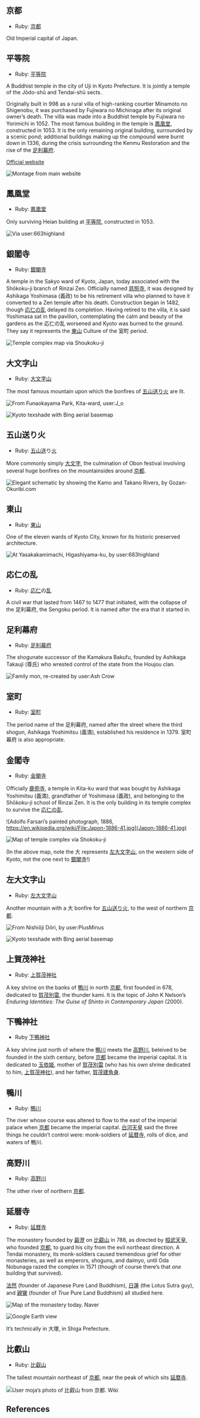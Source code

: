 ## 京都

- Ruby: [京](きょう)[都](と)

Old Imperial capital of Japan.

## 平等院

- Ruby: [平](びょう)[等](どう)[院](いん)

A Buddhist temple in the city of Uji in Kyoto Prefecture. It is jointly a temple of the Jōdo-shū and Tendai-shū sects.

Originally built in 998 as a rural villa of high-ranking courtier Minamoto no Shigenobu, it was purchased by Fujiwara no Michinaga after its original owner’s death. The villa was made into a Buddhist temple by Fujiwara no Yorimichi in 1052. The most famous building in the temple is [鳳凰堂](#鳳凰堂), constructed in 1053. It is the only remaining original building, surrounded by a scenic pond; additional buildings making up the compound were burnt down in 1336, during the crisis surrounding the Kenmu Restoration and the rise of the [足利幕府](#足利幕府).

[Official website](http://www.byodoin.or.jp/en/index.html)

![Montage from [main website](http://www.byodoin.or.jp/en/)](byoudouin-montage.jpg)

## 鳳凰堂

- Ruby: [鳳](ほう)[凰](おう)[堂](どう)

Only surviving Heian building at [平等院](#平等院), constructed in 1053.

![Via [user:663highland](https://en.wikipedia.org/wiki/File:Byodo-in_in_Uji.jpg)](Byodo-in_in_Uji.jpg)

## 銀閣寺

- Ruby: [銀](ぎん)[閣](かく)[寺](じ)

A temple in the Sakyo ward of Kyoto, Japan, today associated with the Shōkoku-ji branch of Rinzai Zen. Officially named [慈](じ)[照](しょう)[寺](じ), it was designed by Ashikaga Yoshimasa (義政) to be his retirement villa who planned to have it converted to a Zen temple after his death. Construction began in 1482, though [応仁の乱](#応仁の乱) delayed its completion. Having retired to the villa, it is said Yoshimasa sat in the pavilion, contemplating the calm and beauty of the gardens as the 応仁の乱 worsened and Kyoto was burned to the ground. They say it represents the [東山](#東山) Culture of the 室町 period.

![Temple complex map via [Shoukoku-ji](http://www.shokoku-ji.jp/g_sanpai.html)](shoukokuji-gin.png)

## 大文字山

- Ruby: [大](だい)[文](もん)[字](じ)[山](やま)

The most famous mountain upon which the bonfires of [五山送り火](#五山送り火) are lit.

![From Funaokayama Park, Kita-ward, [user:J_o](https://commons.wikimedia.org/wiki/File:Gozanokuribi_Daimonji2.jpg)](Gozanokuribi_Daimonji2.jpg)

![Kyoto [texshade][Kyoto texshade] with Bing aerial basemap](kyoto-texshade.png)

## 五山送り火

- Ruby: [五](ご)[山](ざん)[送](おく)り[火](び)

More commonly simply [大文字](#大文字), the culmination of Obon festival involving several huge bonfires on the mountainsides around [京都](#京都).

![Elegant schematic by showing the Kamo and Takano Rivers, by [Gozan-Okuribi.com](http://gozan-okuribi.com)](gozantop.gif)

## 東山

- Ruby: [東](ひがし)[山](やま)

One of the eleven wards of Kyoto City, known for its historic preserved architecture.

![At Yasakakamimachi, Higashiyama-ku, by [user:663highland](https://commons.wikimedia.org/wiki/File:150124_At_Yasakakamimachi_Kyoto_Japan01n.jpg)](At_Yasakakamimachi_Kyoto_Japan01n.jpg)

## 応仁の乱

- Ruby: [応](おお)[仁](にん)の[乱](らん)

A civil war that lasted from 1467 to 1477 that initiated, with the collapse of the 足利幕府, the Sengoku period. It is named after the era that it started in.

## 足利幕府

- Ruby: [足](あし)[利](かが)[幕](ばく)[府](ふ)

The shogunate successor of the Kamakura Bakufu, founded by Ashikaga Takauji (尊氏) who wrested control of the state from the Houjou clan.

![Family mon, re-created by [user:Ash Crow](https://commons.wikimedia.org/wiki/File:Ashikaga_mon.svg)](Ashikaga_mon.svg)

## 室町

- Ruby: [室](むろ)[町](まち)

The period name of the 足利幕府, named after the street where the third shogun, Ashikaga Yoshimitsu (義満), established his residence in 1379. 室町幕府 is also appropriate.

## 金閣寺

- Ruby: [金](きん)[閣](かく)[寺](じ)

Officially [鹿](ろく)[苑](おん)[寺](じ),  a temple in Kita-ku ward that was bought by Ashikaga Yoshimitsu (義満), grandfather of Yoshimasa (義政), and belonging to the Shōkoku-ji school of Rinzai Zen. It is the only building in its temple complex to survive the [応仁の乱](#応仁の乱).

![Adolfo Farsari’s painted photograph, 1886, https://en.wikipedia.org/wiki/File:Japon-1886-41.jpg](Japon-1886-41.jpg)

![Map of temple complex via [Shokoku-ji](http://www.shokoku-ji.jp/k_sanpai.html)](shoukokuji-kin.png)

(In the above map, note the 大 represents [左大文字山](#左大文字山), on the western side of Kyoto, not the one next to [銀閣寺](#銀閣寺)!)

## 左大文字山

- Ruby: [左](ひだり)[大](だい)[文](もん)[字](じ)[山](さん)

Another mountain with a 大 bonfire for [五山送り火](#五山送り火), to the west of northern [京都](#京都).

![From Nishiōji Dōri, by [user:PlusMinus](https://commons.wikimedia.org/wiki/File:HidariDaimonji.jpg)](HidariDaimonji.jpg)

![Kyoto [texshade][Kyoto texshade] with Bing aerial basemap](kyoto-texshade.png)

## 上賀茂神社

- Ruby: [上](かみ)[賀](が)[茂](も)[神](じん)[社](じゃ)

A key shrine on the banks of [鴨川](#鴨川) in north [京都](#京都), first founded in 678, dedicated to [賀](か)[茂](も)[別](わけ)[雷](いかづち), the thunder kami. It is the topic of John K Nelson’s *Enduring Identities: The Guise of Shinto in Contemporary Japan* (2000).

## 下鴨神社

- Ruby [下](しも)[鴨](がも)[神](じん)[社](じゃ)

A key shrine just north of where the [鴨川](#鴨川) meets the [高野川](#高野川), beleived to be founded in the sixth century, before [京都](#京都) became the imperial capital. It is dedicated to [玉](たま)[依](より)[姫](ひめ), mother of [賀](か)[茂](も)[別](わけ)[雷](いかづち) (who has his own shrine dedicated to him, [上賀茂神社](#上賀茂神社)), and her father, [賀](か)[茂](も)[建](たけ)[角](つの)[身](み).

## 鴨川

- Ruby: [鴨](かも)[川](がわ)

The river whose course was altered to flow to the east of the imperial palace when [京都](#京都) became the imperial capital. [白](しら)[河](かわ)[天](てん)[皇](のう) said the three things he couldn’t control were: monk-soldiers of [延暦寺](#延暦寺), rolls of dice, and waters of 鴨川.

## 高野川

- Ruby: [高](たか)[野](の)[川](がわ)

The other river of northern [京都](#京都).

## 延暦寺

- Ruby: [延](えん)[暦](りゃく)[寺](じ)

The monastery founded by [最](さい)[澄](ちょう) on [比叡山](#比叡山) in 788, as directed by [桓](かん)[武](む)[天](てん)[皇](のう), who founded [京都](#京都), to guard his city from the evil northeast direction. A Tendai monastery, its monk-soldiers caused tremendous grief for other monasteries, as well as emperors, shoguns, and daimyo, until Oda Nobunaga razed the complex in 1571 (though of course there’s that *one* building that survived).

[法](ほう)[然](ねん) (founder of Japanese Pure Land Buddhism), [日](にち)[蓮](れん) (the Lotus Sutra guy), and [親](しん)[鸞](らん) (founder of *True* Pure Land Buddhism) all studied here.

![Map of the monastery today. [Naver](https://matome.naver.jp/odai/2142894993741371301/2142934363141881803)](enryakuji-map.jpg)

![Google Earth view](enryakuji-google3d.jpg)

It’s technically in 大塚, in Shiga Prefecture.

## 比叡山

- Ruby: [比](ひ)[叡](えい)[山](ざん)

The tallest mountain northeast of [京都](#京都), near the peak of which sits [延暦寺](#延暦寺).

![User moja’s photo of 比叡山 from 京都. [Wiki](https://en.wikipedia.org/wiki/File:Sakura_MtHiei.jpg)](Sakura_MtHiei.jpg)

## References

[Kyoto texshade]: http://maps.aldebrn.me/Apps/#%7B%22version%22%3A0%2C%22baseLayerPicked%22%3A%7B%22name%22%3A%22Bing%20Maps%20Aerial%20with%20Labels%22%2C%22iconUrl%22%3A%22http%3A%2F%2Fmaps.aldebrn.me%2FBuild%2FCesium%2FWidgets%2FImages%2FImageryProviders%2FbingAerialLabels.png%22%7D%2C%22baseTerrainPicked%22%3A%7B%22name%22%3A%22WGS84%20Ellipsoid%22%7D%2C%22layers%22%3A%5B%7B%22url%22%3A%22%2F%2Fdev.virtualearth.net%22%2C%22isBaseLayer%22%3Atrue%2C%22alpha%22%3A1%2C%22brightness%22%3A1%2C%22contrast%22%3A1%2C%22hue%22%3A0%2C%22saturation%22%3A1%2C%22gamma%22%3A1.3%7D%2C%7B%22url%22%3A%22http%3A%2F%2Fmaps.aldebrn.me%2Fworld-tex-cgiar-90m%22%2C%22isBaseLayer%22%3Afalse%2C%22alpha%22%3A0.62%2C%22brightness%22%3A1.32%2C%22contrast%22%3A1.4%2C%22hue%22%3A0%2C%22saturation%22%3A1%2C%22gamma%22%3A1%7D%5D%2C%22terrainExaggeration%22%3A1%2C%22destination%22%3A%7B%22x%22%3A-3786181.378980977%2C%22y%22%3A3689859.397735441%2C%22z%22%3A3671115.2990479674%7D%2C%22orientation%22%3A%7B%22heading%22%3A0.0014865895153031161%2C%22pitch%22%3A-1.5707091488187594%2C%22roll%22%3A0%7D%7D
